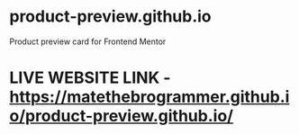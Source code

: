# product-preview.github.io
Product preview card for Frontend Mentor

# LIVE WEBSITE LINK - https://matethebrogrammer.github.io/product-preview.github.io/
